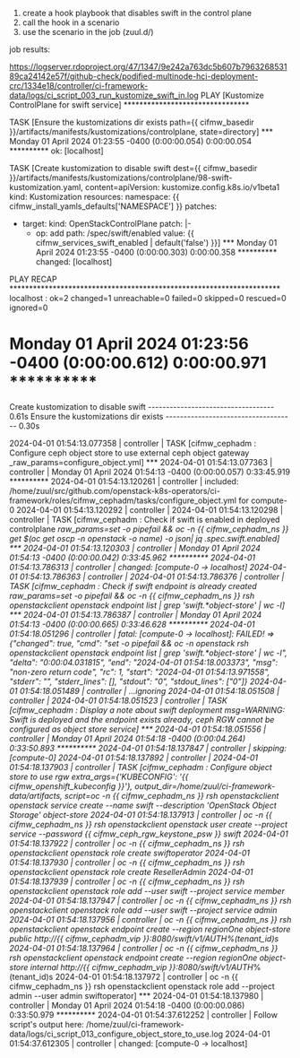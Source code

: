


1. create a hook playbook that disables swift in the control plane
2. call the hook in a scenario
3. use the scenario in the job (zuul.d/)




job results:


https://logserver.rdoproject.org/47/1347/9e242a763dc5b607b796326853189ca24142e57f/github-check/podified-multinode-hci-deployment-crc/1334e18/controller/ci-framework-data/logs/ci_script_003_run_kustomize_swift_in.log
PLAY [Kustomize ControlPlane for swift service] ********************************

TASK [Ensure the kustomizations dir exists path={{ cifmw_basedir }}/artifacts/manifests/kustomizations/controlplane, state=directory] ***
Monday 01 April 2024  01:23:55 -0400 (0:00:00.054)       0:00:00.054 ********** 
ok: [localhost]

TASK [Create kustomization to disable swift dest={{ cifmw_basedir }}/artifacts/manifests/kustomizations/controlplane/98-swift-kustomization.yaml, content=apiVersion: kustomize.config.k8s.io/v1beta1
kind: Kustomization
resources:
namespace: {{ cifmw_install_yamls_defaults['NAMESPACE'] }}
patches:
- target:
    kind: OpenStackControlPlane
  patch: |-
    - op: add
      path: /spec/swift/enabled
      value: {{ cifmw_services_swift_enabled | default('false') }}] ***
Monday 01 April 2024  01:23:55 -0400 (0:00:00.303)       0:00:00.358 ********** 
changed: [localhost]

PLAY RECAP *********************************************************************
localhost                  : ok=2    changed=1    unreachable=0    failed=0    skipped=0    rescued=0    ignored=0   

Monday 01 April 2024  01:23:56 -0400 (0:00:00.612)       0:00:00.971 ********** 
=============================================================================== 
Create kustomization to disable swift ----------------------------------- 0.61s
Ensure the kustomizations dir exists ------------------------------------ 0.30s 








2024-04-01 01:54:13.077358 | controller | TASK [cifmw_cephadm : Configure ceph object store to use external ceph object gateway _raw_params=configure_object.yml] ***
2024-04-01 01:54:13.077363 | controller | Monday 01 April 2024  01:54:13 -0400 (0:00:00.057)       0:33:45.919 **********
2024-04-01 01:54:13.120261 | controller | included: /home/zuul/src/github.com/openstack-k8s-operators/ci-framework/roles/cifmw_cephadm/tasks/configure_object.yml for compute-0
2024-04-01 01:54:13.120292 | controller |
2024-04-01 01:54:13.120298 | controller | TASK [cifmw_cephadm : Check if swift is enabled in deployed controlplane _raw_params=set -o pipefail && oc -n {{ cifmw_cephadm_ns }}  get $(oc get oscp -n openstack -o name) -o json| jq .spec.swift.enabled] ***
2024-04-01 01:54:13.120303 | controller | Monday 01 April 2024  01:54:13 -0400 (0:00:00.042)       0:33:45.962 **********
2024-04-01 01:54:13.786313 | controller | changed: [compute-0 -> localhost]
2024-04-01 01:54:13.786363 | controller |
2024-04-01 01:54:13.786376 | controller | TASK [cifmw_cephadm : Check if swift endpoint is already created _raw_params=set -o pipefail && oc -n {{ cifmw_cephadm_ns }} rsh openstackclient openstack endpoint list | grep 'swift.*object-store' | wc -l] ***
2024-04-01 01:54:13.786387 | controller | Monday 01 April 2024  01:54:13 -0400 (0:00:00.665)       0:33:46.628 **********
2024-04-01 01:54:18.051296 | controller | fatal: [compute-0 -> localhost]: FAILED! => {"changed": true, "cmd": "set -o pipefail && oc -n openstack rsh openstackclient openstack endpoint list | grep 'swift.*object-store' | wc -l", "delta": "0:00:04.031815", "end": "2024-04-01 01:54:18.003373", "msg": "non-zero return code", "rc": 1, "start": "2024-04-01 01:54:13.971558", "stderr": "", "stderr_lines": [], "stdout": "0", "stdout_lines": ["0"]}
2024-04-01 01:54:18.051489 | controller | ...ignoring
2024-04-01 01:54:18.051508 | controller |
2024-04-01 01:54:18.051523 | controller | TASK [cifmw_cephadm : Display a note about swift deployment msg=WARNING: Swift is deployed and the endpoint exists already, ceph RGW cannot be configured as object store service] ***
2024-04-01 01:54:18.051556 | controller | Monday 01 April 2024  01:54:18 -0400 (0:00:04.264)       0:33:50.893 **********
2024-04-01 01:54:18.137847 | controller | skipping: [compute-0]
2024-04-01 01:54:18.137892 | controller |
2024-04-01 01:54:18.137903 | controller | TASK [cifmw_cephadm : Configure object store to use rgw extra_args={'KUBECONFIG': '{{ cifmw_openshift_kubeconfig }}'}, output_dir=/home/zuul/ci-framework-data/artifacts, script=oc -n {{ cifmw_cephadm_ns }} rsh openstackclient openstack service create --name swift --description 'OpenStack Object Storage' object-store
2024-04-01 01:54:18.137913 | controller | oc -n {{ cifmw_cephadm_ns }} rsh openstackclient openstack user create --project service --password {{ cifmw_ceph_rgw_keystone_psw }}  swift
2024-04-01 01:54:18.137922 | controller | oc -n {{ cifmw_cephadm_ns }} rsh openstackclient openstack role create swiftoperator
2024-04-01 01:54:18.137930 | controller | oc -n {{ cifmw_cephadm_ns }} rsh openstackclient openstack role create ResellerAdmin
2024-04-01 01:54:18.137939 | controller | oc -n {{ cifmw_cephadm_ns }} rsh openstackclient openstack role add --user swift --project service member
2024-04-01 01:54:18.137947 | controller | oc -n {{ cifmw_cephadm_ns }} rsh openstackclient openstack role add --user swift --project service admin
2024-04-01 01:54:18.137956 | controller | oc -n {{ cifmw_cephadm_ns }} rsh openstackclient openstack endpoint create --region regionOne object-store public http://{{ cifmw_cephadm_vip }}:8080/swift/v1/AUTH_%\(tenant_id\)s
2024-04-01 01:54:18.137964 | controller | oc -n {{ cifmw_cephadm_ns }} rsh openstackclient openstack endpoint create --region regionOne object-store internal http://{{ cifmw_cephadm_vip }}:8080/swift/v1/AUTH_%\(tenant_id\)s
2024-04-01 01:54:18.137972 | controller | oc -n {{ cifmw_cephadm_ns }} rsh openstackclient openstack role add --project admin --user admin swiftoperator] ***
2024-04-01 01:54:18.137980 | controller | Monday 01 April 2024  01:54:18 -0400 (0:00:00.086)       0:33:50.979 **********
2024-04-01 01:54:37.612252 | controller | Follow script's output here: /home/zuul/ci-framework-data/logs/ci_script_013_configure_object_store_to_use.log
2024-04-01 01:54:37.612305 | controller | changed: [compute-0 -> localhost]




